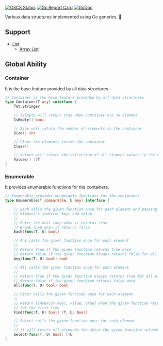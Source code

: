 [![OSCS Status](https://www.oscs1024.com/platform/badge/wwwangxc/container.svg?size=small)](https://www.murphysec.com/dr/aDgidkK7d72WfN9WRi)
[![Go Report Card](https://goreportcard.com/badge/github.com/wwwangxc/container)](https://goreportcard.com/report/github.com/wwwangxc/container)
[![GoDoc](https://pkg.go.dev/badge/github.com/wwwangxc/container?status.svg)](https://pkg.go.dev/github.com/wwwangxc/container)

Various data structures implemented using Go generics. 🤗

## Support

- [List](doc/list.md#list)
  - [Array List](doc/list.md#array-list)

## Global Ability

### Container

It is the base feature provided by all data structures.

```go
// Container is the base feature provided by all data structures
type Container[T any] interface {
	fmt.Stringer

	// IsEmpty will return true when container has no element
	IsEmpty() bool

	// Size will return the number of elements in the container
	Size() int

	// Clear the elements inside the container
	Clear()

	// Values will return the collection of all element values in the container
	Values() []T
}
```

### Enumerable

It provides enumerable functions for the containers.

```go
// Enumerable provides enumerable functions for the containers
type Enumerable[T comparable, U any] interface {

	// Each calls the given function once for each element and passing that
	// element's index(or key) and value
	//
	// Enter the next loop when it returns true
	// Break loop when it returns false
	Each(func(T, U) bool)

	// Any calls the given function once for each element
	//
	// Return true if the given function returns true once
	// Return false if the given function always returns false for all elements
	Any(func(T, U) bool) bool

	// All calls the given function once for each element
	//
	// Return true if the given function always returns true for all elements
	// Return false if the given function returns false once
	All(func(T, U) bool) bool

	// First calls the given function once for each element
	//
	// Return [index(or key), value, true] when the given function return true
	// for the first time
	Find(func(T, U) bool) (T, U, bool)

	// Select calls the given function once for each element
	//
	// It will return all elements for which the given function returns true
	Select(func(T, U) bool) []U
}
```
